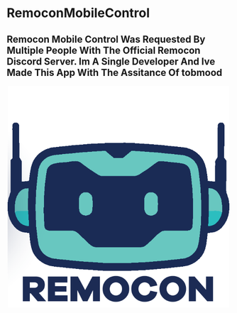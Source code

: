 # RemoconMobileControl
## Remocon Mobile Control Was Requested By Multiple People With The Official Remocon Discord Server. Im A Single Developer And Ive Made This App With The Assitance Of tobmood
<p align="center">
  <img src="https://github.com/LITCoderKingYT/RemoconMobileControl/blob/main/RemoLogo.png" width="500" />
</p>
